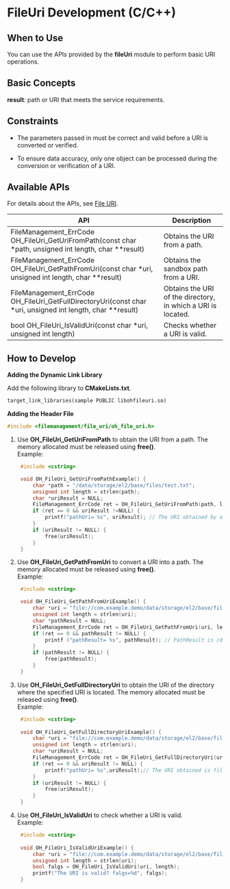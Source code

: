 # FileUri Development (C/C++)

## When to Use

You can use the APIs provided by the **fileUri** module to perform basic URI operations.

## Basic Concepts

**result**: path or URI that meets the service requirements.

## Constraints

- The parameters passed in must be correct and valid before a URI is converted or verified.

- To ensure data accuracy, only one object can be processed during the conversion or verification of a URI.

## Available APIs

For details about the APIs, see [File URI](../reference/apis-core-file-kit/fileuri.md).

| API| Description|
| -------- | -------- |
| FileManagement_ErrCode OH_FileUri_GetUriFromPath(const char *path, unsigned int length, char **result)| Obtains the URI from a path.|
| FileManagement_ErrCode OH_FileUri_GetPathFromUri(const char *uri, unsigned int length, char **result) | Obtains the sandbox path from a URI.|
| FileManagement_ErrCode OH_FileUri_GetFullDirectoryUri(const char *uri, unsigned int length, char **result) | Obtains the URI of the directory, in which a URI is located.|
| bool OH_FileUri_IsValidUri(const char *uri, unsigned int length) | Checks whether a URI is valid.|

## How to Develop

**Adding the Dynamic Link Library**

Add the following library to **CMakeLists.txt**.

```txt
target_link_libraries(sample PUBLIC libohfileuri.so)
```

**Adding the Header File**

```c++
#include <filemanagement/file_uri/oh_file_uri.h>
```

1. Use **OH_FileUri_GetUriFromPath** to obtain the URI from a path. The memory allocated must be released using **free()**. <br>Example:

   ```c
    #include <cstring>

    void OH_FileUri_GetUriFromPathExample() {
        char *path = "/data/storage/el2/base/files/test.txt";
        unsigned int length = strlen(path);
        char *uriResult = NULL;
        FileManagement_ErrCode ret = OH_FileUri_GetUriFromPath(path, length ,&uriResult); 
        if (ret == 0 && uriResult !=NULL) {
            printf("pathUri= %s", uriResult); // The URI obtained by application a is file://com.example.demo/data/storage/el2/base/files/test.txt.
        }
        if (uriResult != NULL) {
            free(uriResult);
        }
    }    
   ```

2. Use **OH_FileUri_GetPathFromUri** to convert a URI into a path. The memory allocated must be released using **free()**. <br>Example:

   ```c
    #include <cstring>

    void OH_FileUri_GetPathFromUriExample() {
        char *uri = "file://com.example.demo/data/storage/el2/base/files/test.txt";
        unsigned int length = strlen(uri);
        char *pathResult = NULL;
        FileManagement_ErrCode ret = OH_FileUri_GetPathFromUri(uri, length, &pathResult);
        if (ret == 0 && pathResult != NULL) {
            printf ("pathResult= %s", pathResult); // PathResult is /data/storage/el2/base/files/test.txt.
        }
        if (pathResult != NULL) {
            free(pathResult);
        }
    }
   ```

3. Use **OH_FileUri_GetFullDirectoryUri** to obtain the URI of the directory where the specified URI is located. The memory allocated must be released using **free()**. <br>Example:

   ```c
    #include <cstring>
    
    void OH_FileUri_GetFullDirectoryUriExample() {
        char *uri = "file://com.example.demo/data/storage/el2/base/files/test.txt";
        unsigned int length = strlen(uri);
        char *uriResult = NULL;
        FileManagement_ErrCode ret = OH_FileUri_GetFullDirectoryUri(uri, length, &uriResult);
        if (ret == 0 && uriResult != NULL) {
            printf("pathUri= %s",uriResult);// The URI obtained is file://com.example.demo/data/storage/el2/base/files/.
        }
        if (uriResult != NULL) {
            free(uriResult);
        }
    }
   ```

4. Use **OH_FileUri_IsValidUri** to check whether a URI is valid. <br>Example:

   ```c
    #include <cstring>
    
    void OH_FileUri_IsValidUriExample() {
        char *uri = "file://com.example.demo/data/storage/el2/base/files/test.txt";
        unsigned int length = strlen(uri);
        bool falgs = OH_FileUri_IsValidUri(uri, length);
        printf("The URI is valid? falgs=%d", falgs);
    }
   ```
